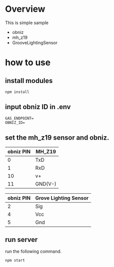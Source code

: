 # Overview
This is simple sample
- obniz
- mh_z19
- GrooveLightingSensor

# how to use
## install modules

```nodejs
npm install
```

## input obniz ID in .env
 

```
GAS_ENDPOINT=
OBNIZ_ID=

```


## set the mh_z19 sensor and obniz.


|  obniz PIN |  MH_Z19  |
| ---- | ---- |
|  0  |  TxD  |
|  1  |  RxD  |
|  10  |  v+  |
|  11 |  GND(V-)  |


|  obniz PIN |  Grove Lighting Sensor  |
| ---- | ---- |
|  2  |  Sig  |
|  4  |  Vcc  |
|  5  |  Gnd  |

## run server

run the following command.

```nodejs
npm start
```